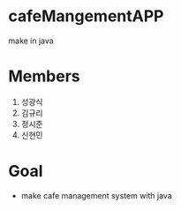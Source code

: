 # cafeMangementAPP
make in java

# Members
1. 성광식
2. 김규리
3. 정시준
4. 신현민

# Goal

- make cafe management system with java
